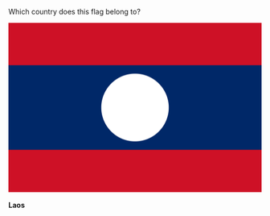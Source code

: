 Which country does this flag belong to?

![Flag of Laos](images/Flag_of_Laos.svg)
<!--question-->
**Laos**